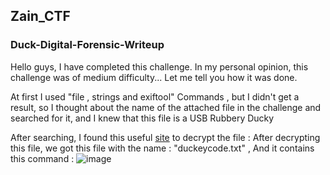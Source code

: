 ## Zain_CTF
### Duck-Digital-Forensic-Writeup

Hello guys, I have completed this challenge. In my personal opinion, this challenge was of medium difficulty... Let me tell you how it was done.

At first I used "file , strings and exiftool" Commands ,  but I didn't get a result, so I thought about the name of the attached file in the challenge and searched for it, and I knew that this file is a USB Rubbery Ducky

After searching, I found this useful <a href="https://www.ducktoolkit.com/decode">site</a> to decrypt the file :
After decrypting this file, we got this file with the name : "duckeycode.txt" , And it contains this command :
![image](file:///C:/Users/ayham/Desktop/Duck-GitHub/1.png)
